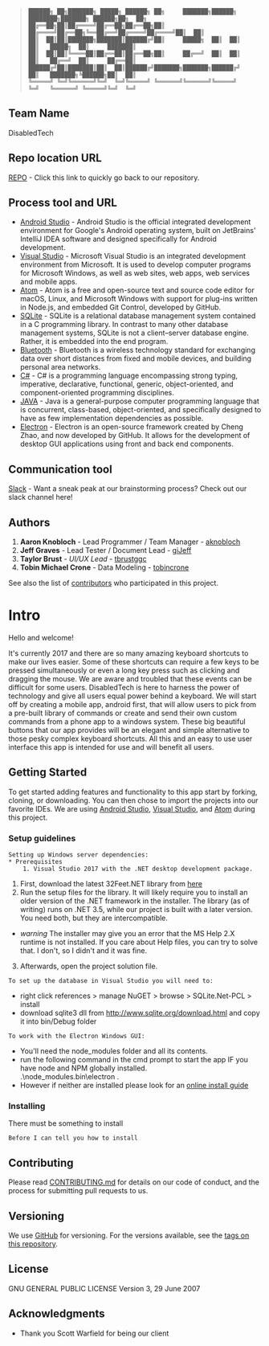 > ```
>██████╗ ██╗███████╗ █████╗ ██████╗ ██╗     ███████╗██████╗ ████████╗███████╗ ██████╗██╗  ██╗
>██╔══██╗██║██╔════╝██╔══██╗██╔══██╗██║     ██╔════╝██╔══██╗╚══██╔══╝██╔════╝██╔════╝██║  ██║
>██║  ██║██║███████╗███████║██████╔╝██║     █████╗  ██║  ██║   ██║   █████╗  ██║     ███████║
>██║  ██║██║╚════██║██╔══██║██╔══██╗██║     ██╔══╝  ██║  ██║   ██║   ██╔══╝  ██║     ██╔══██║
>██████╔╝██║███████║██║  ██║██████╔╝███████╗███████╗██████╔╝   ██║   ███████╗╚██████╗██║  ██║
>╚═════╝ ╚═╝╚══════╝╚═╝  ╚═╝╚═════╝ ╚══════╝╚══════╝╚═════╝    ╚═╝   ╚══════╝ ╚═════╝╚═╝  ╚═╝
> ```

## Team Name

DisabledTech

## Repo location URL

[REPO](https://github.com/soft-eng-practicum/disabledTech) - Click this link to quickly go back to our repository.

## Process tool and URL

* [Android Studio](https://developer.android.com/studio/index.html) - Android Studio is the official integrated development environment for Google's Android operating system, built on JetBrains' IntelliJ IDEA software and designed specifically for Android development.
* [Visual Studio](https://www.visualstudio.com/) - Microsoft Visual Studio is an integrated development environment from Microsoft. It is used to develop computer programs for Microsoft Windows, as well as web sites, web apps, web services and mobile apps.
* [Atom](https://atom.io/) - Atom is a free and open-source text and source code editor for macOS, Linux, and Microsoft Windows with support for plug-ins written in Node.js, and embedded Git Control, developed by GitHub.
* [SQLite](https://www.sqlite.org/) - SQLite is a relational database management system contained in a C programming library. In contrast to many other database management systems, SQLite is not a client–server database engine. Rather, it is embedded into the end program.
* [Bluetooth](https://www.bluetooth.com/) - Bluetooth is a wireless technology standard for exchanging data over short distances from fixed and mobile devices, and building personal area networks.
* [C#](https://docs.microsoft.com/en-us/dotnet/csharp/csharp) - C# is a programming language encompassing strong typing, imperative, declarative, functional, generic, object-oriented, and component-oriented programming disciplines.
* [JAVA](http://docs.oracle.com/javase/8/) - Java is a general-purpose computer programming language that is concurrent, class-based, object-oriented, and specifically designed to have as few implementation dependencies as possible.
* [Electron](https://electronjs.org/) - Electron is an open-source framework created by Cheng Zhao, and now developed by GitHub. It allows for the development of desktop GUI applications using front and back end components.

## Communication tool

[Slack](https://ggc-dev.slack.com/messages/C6R5CJVC6/) - Want a sneak peak at our brainstorming process?  Check out our slack channel here!

## Authors

1. **Aaron Knobloch** - Lead Programmer / Team Manager - [aknobloch](https://github.com/aknobloch)
2. **Jeff Graves** - Lead Tester / Document Lead - [giJeff](https://github.com/giJeff)
3. **Taylor Brust** - *UI/UX Lead* - [tbrustggc](https://github.com/tbrustggc)
4. **Tobin Michael Crone** - Data Modeling - [tobincrone](https://github.com/tobincrone)

See also the list of [contributors](https://github.com/soft-eng-practicum/disabledTech/graphs/contributors) who participated in this project.


# Intro

Hello and welcome!  

It's currently 2017 and there are so many amazing keyboard shortcuts to make our lives easier.  Some of these shortcuts can require a few keys to be pressed simultaneously or even a long key press such as clicking and dragging the mouse.  We are aware and troubled that these events can be difficult for some users.  DisabledTech is here to harness the power of technology and give all users equal power behind a keyboard.  We will start off by creating a mobile app, android first, that will allow users to pick from a pre-built library of commands or create and send their own custom commands from a phone app to a windows system.  These big beautiful buttons that our app provides will be an elegant and simple alternative to those pesky complex keyboard shortcuts.  All this and an easy to use user interface this app is intended for use and will benefit all users.

## Getting Started

To get started adding features and functionality to this app start by forking, cloning, or downloading.  You can then chose to import the projects into our favorite IDEs.  We are using [Android Studio](https://developer.android.com/studio/index.html), [Visual Studio](https://www.visualstudio.com/), and [Atom](https://atom.io/) during this project.  

### Setup guidelines
```
Setting up Windows server dependencies:
* Prerequisites
	1. Visual Studio 2017 with the .NET desktop development package.
```
1. First, download the latest 32Feet.NET library from [here](https://32feet.codeplex.com/releases/view/88941) 
2. Run the setup files for the library. It will likely require you to install an older version of the .NET framework in the installer. The library (as of writing) runs on .NET 3.5, while our project is built with a later version. You need both, but they are intercompatible. 
* *warning* The installer may give you an error that the MS Help 2.X runtime is not installed. If you care about Help files, you can try to solve that. I don't, so I didn't and it was fine. 
3. Afterwards, open the project solution file. 

```
To set up the database in Visual Studio you will need to:
```
* right click references > manage NuGET > browse > SQLite.Net-PCL > install
* download sqlite3 dll from http://www.sqlite.org/download.html and copy it into bin/Debug folder

```
To work with the Electron Windows GUI:
```
* You'll need the node_modules folder and all its contents.
* run the following command in the cmd prompt to start the app IF you have node and NPM globally installed.  
.\node_modules\.bin\electron .
* However if neither are installed please look for an [online install guide](http://blog.teamtreehouse.com/install-node-js-npm-windows)


### Installing

There must be something to install

```
Before I can tell you how to install
```

## Contributing

Please read [CONTRIBUTING.md](https://github.com/soft-eng-practicum/disabledTech/blob/master/CONTRIBUTING.md) for details on our code of conduct, and the process for submitting pull requests to us.

## Versioning

We use [GitHub](http://github.com/) for versioning. For the versions available, see the [tags on this repository](https://github.com/soft-eng-practicum/disabledTech/tags). 

## License

GNU GENERAL PUBLIC LICENSE Version 3, 29 June 2007

## Acknowledgments

* Thank you Scott Warfield for being our client
